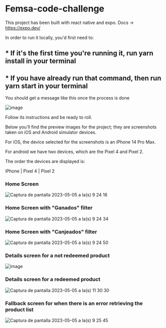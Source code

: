 # Femsa-code-challenge

This project has been built with react native and expo. Docs -> https://expo.dev/

In order to run it locally, you'd first need to:

## * If it's the first time you're running it, run **yarn install** in your terminal
## * If you have already run that command, then run **yarn start** in your terminal

You should get a message like this once the process is done

![image](https://user-images.githubusercontent.com/53278702/236525019-92c2cf89-d961-4cb6-a5e9-71e4fba3bc3f.png)

Follow its instructions and be ready to roll.

Below you'll find the preview images for the project; they are screenshots taken on iOS and Android simulator devices.

For iOS, the device selected for the screenshots is an iPhone 14 Pro Max.

For android we have two devices, which are the Pixel 4 and Pixel 2.

The order the devices are displayed is:

iPhone |  Pixel 4    | Pixel 2

### Home Screen

![Captura de pantalla 2023-05-05 a la(s) 9 24 16](https://user-images.githubusercontent.com/53278702/236502761-fceb0ab9-cd45-448a-b04c-de7a7474b92b.png)


### Home Screen with "Ganados" filter
![Captura de pantalla 2023-05-05 a la(s) 9 24 34](https://user-images.githubusercontent.com/53278702/236525820-faf716b0-ab57-4c46-8a62-63b875551ce6.png)

### Home Screen with "Canjeados" filter
![Captura de pantalla 2023-05-05 a la(s) 9 24 50](https://user-images.githubusercontent.com/53278702/236525947-3af18d15-1c8b-4c6c-9be0-ff1135e5c96f.png)

### Details screen for a not redeemed product

![image](https://user-images.githubusercontent.com/53278702/236526229-1b2c791f-cc29-4809-9c86-b4473109225f.png)

### Details screen for a redeemed product

![Captura de pantalla 2023-05-05 a la(s) 11 30 30](https://user-images.githubusercontent.com/53278702/236526452-8807ed97-e792-47f2-90b9-5fa015a50acf.png)

### Fallback screen for when there is an error retrieving the product list

![Captura de pantalla 2023-05-05 a la(s) 9 25 45](https://user-images.githubusercontent.com/53278702/236526581-179986c5-5390-4c0b-9b61-9a9caa643bce.png)

